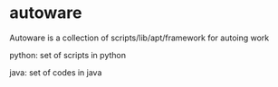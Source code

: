 autoware
========

Autoware is a collection of scripts/lib/apt/framework for autoing work

python: set of scripts in python

java: set of codes in java
